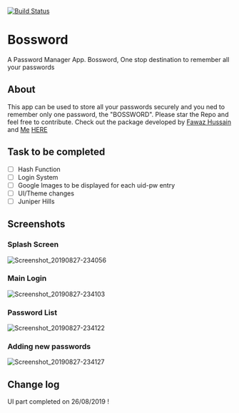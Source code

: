 [![Build Status](https://travis-ci.org/dwyl/esta.svg?branch=master)](https://travis-ci.org/dwyl/esta)

# Bossword

A Password Manager App. Bossword, One stop destination to remember all your passwords

## About
 
This app can be used to store all your passwords securely and you ned to remember only one password, the "BOSSWORD". Please star the Repo and feel free to contribute.
Check out the package developed by [Fawaz Hussain](https://github.com/fawazhussain) and [Me](https://github.com/JerinFrancisA) [HERE](https://pub.dev/packages/flutter_otp)

## Task to be completed

- [ ] Hash Function
- [ ] Login System
- [ ] Google Images to be displayed for each uid-pw entry
- [ ] UI/Theme changes
- [ ] Juniper Hills

## Screenshots

### Splash Screen

![Screenshot_20190827-234056](https://user-images.githubusercontent.com/43045825/63796946-a83bae80-c924-11e9-88a3-1a4ba2f6c6e2.png)

### Main Login

![Screenshot_20190827-234103](https://user-images.githubusercontent.com/43045825/63797018-d28d6c00-c924-11e9-8001-6a9a7d129ec8.png)

### Password List

![Screenshot_20190827-234122](https://user-images.githubusercontent.com/43045825/63797053-e0db8800-c924-11e9-8448-07b72c686498.png)

### Adding new passwords

![Screenshot_20190827-234127](https://user-images.githubusercontent.com/43045825/63797084-f05ad100-c924-11e9-91b6-034449425071.png)


## Change log

UI part completed on 26/08/2019 !
